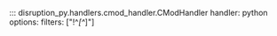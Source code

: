 ::: disruption_py.handlers.cmod_handler.CModHandler
    handler: python
    options:
        filters: ["!^_[^_]"]
